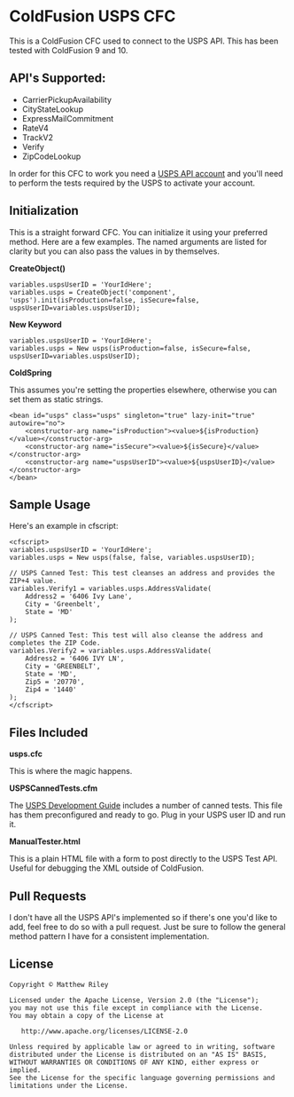 # ColdFusion USPS CFC

This is a ColdFusion CFC used to connect to the USPS API. This has been tested with ColdFusion 9 and 10. 

## API's Supported:
 * CarrierPickupAvailability
 * CityStateLookup
 * ExpressMailCommitment
 * RateV4
 * TrackV2
 * Verify
 * ZipCodeLookup


In order for this CFC to work you need a [USPS API account](https://www.usps.com/business/webtools.htm) and you'll need to perform the tests required by the USPS to activate your account.

## Initialization

This is a straight forward CFC. You can initialize it using your preferred method. Here are a few examples. The named arguments are listed for clarity but you can also pass the values in by themselves.

**CreateObject()**

	variables.uspsUserID = 'YourIdHere';
	variables.usps = CreateObject('component', 'usps').init(isProduction=false, isSecure=false, uspsUserID=variables.uspsUserID);

**New Keyword**

	variables.uspsUserID = 'YourIdHere';
	variables.usps = New usps(isProduction=false, isSecure=false, uspsUserID=variables.uspsUserID);

**ColdSpring**

This assumes you're setting the properties elsewhere, otherwise you can set them as static strings.

	<bean id="usps" class="usps" singleton="true" lazy-init="true" autowire="no">
		<constructor-arg name="isProduction"><value>${isProduction}</value></constructor-arg>
		<constructor-arg name="isSecure"><value>${isSecure}</value></constructor-arg>
		<constructor-arg name="uspsUserID"><value>${uspsUserID}</value></constructor-arg>
	</bean>

## Sample Usage

Here's an example in cfscript:

	<cfscript>
	variables.uspsUserID = 'YourIdHere';
	variables.usps = New usps(false, false, variables.uspsUserID);
	
	// USPS Canned Test: This test cleanses an address and provides the ZIP+4 value.
	variables.Verify1 = variables.usps.AddressValidate(
		Address2 = '6406 Ivy Lane',
		City = 'Greenbelt',
		State = 'MD'
	);
	
	// USPS Canned Test: This test will also cleanse the address and completes the ZIP Code.
	variables.Verify2 = variables.usps.AddressValidate(
		Address2 = '6406 IVY LN',
		City = 'GREENBELT',
		State = 'MD',
		Zip5 = '20770',
		Zip4 = '1440'
	);
	</cfscript>

## Files Included

**usps.cfc**

This is where the magic happens.

**USPSCannedTests.cfm**

The [USPS Development Guide](https://www.usps.com/business/webtools-technical-guides.htm) includes a number of canned tests. This file has them preconfigured and ready to go. Plug in your USPS user ID and run it.

**ManualTester.html**

This is a plain HTML file with a form to post directly to the USPS Test API. Useful for debugging the XML outside of ColdFusion.

## Pull Requests

I don't have all the USPS API's implemented so if there's one you'd like to add, feel free to do so with a pull request. Just be sure to follow the general method pattern I have for a consistent implementation.


## License

    Copyright © Matthew Riley

    Licensed under the Apache License, Version 2.0 (the "License");
    you may not use this file except in compliance with the License.
    You may obtain a copy of the License at

       http://www.apache.org/licenses/LICENSE-2.0

    Unless required by applicable law or agreed to in writing, software
    distributed under the License is distributed on an "AS IS" BASIS,
    WITHOUT WARRANTIES OR CONDITIONS OF ANY KIND, either express or implied.
    See the License for the specific language governing permissions and
    limitations under the License.
